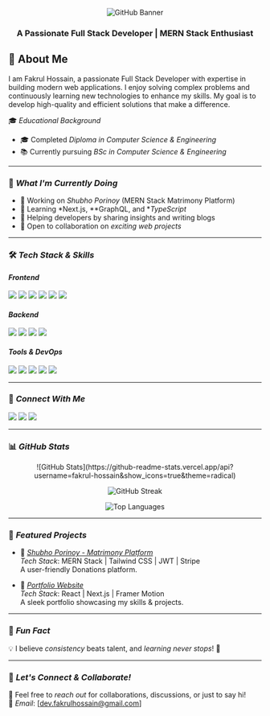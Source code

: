 <!-- Banner Image -->
<p align="center">
  <img src="https://i.ibb.co.com/ym7XpZfy/github-header-image-1.png" alt="GitHub Banner">
</p>
<h3 align="center">A Passionate Full Stack Developer | MERN Stack Enthusiast</h3>

## 👋 About Me  
I am Fakrul Hossain, a passionate Full Stack Developer with expertise in building modern web applications. I enjoy solving complex problems and continuously learning new technologies to enhance my skills. My goal is to develop high-quality and efficient solutions that make a difference.

🎓 *Educational Background*  
- 🎓 Completed *Diploma in Computer Science & Engineering*  
- 📚 Currently pursuing *BSc in Computer Science & Engineering* 

---

### 🚀 *What I'm Currently Doing*
- 💼 Working on *Shubho Porinoy* (MERN Stack Matrimony Platform)
- 🌱 Learning *Next.js, **GraphQL, and **TypeScript*
- 💬 Helping developers by sharing insights and writing blogs
- 🔗 Open to collaboration on *exciting web projects*

---

### 🛠 *Tech Stack & Skills*
#### *Frontend*
<p align="left">
  <img src="https://img.shields.io/badge/React-61DAFB?style=for-the-badge&logo=react&logoColor=white" />
  <img src="https://img.shields.io/badge/Next.js-000000?style=for-the-badge&logo=next.js&logoColor=white" />
  <img src="https://img.shields.io/badge/JavaScript-F7DF1E?style=for-the-badge&logo=javascript&logoColor=black" />
  <img src="https://img.shields.io/badge/HTML5-E34F26?style=for-the-badge&logo=html5&logoColor=white" />
  <img src="https://img.shields.io/badge/CSS3-1572B6?style=for-the-badge&logo=css3&logoColor=white" />
  <img src="https://img.shields.io/badge/TailwindCSS-06B6D4?style=for-the-badge&logo=tailwindcss&logoColor=white" />
</p>

#### *Backend*
<p align="left">
  <img src="https://img.shields.io/badge/Node.js-339933?style=for-the-badge&logo=node.js&logoColor=white" />
  <img src="https://img.shields.io/badge/Express.js-000000?style=for-the-badge&logo=express&logoColor=white" />
  <img src="https://img.shields.io/badge/MongoDB-47A248?style=for-the-badge&logo=mongodb&logoColor=white" />
  <img src="https://img.shields.io/badge/Firebase-FFCA28?style=for-the-badge&logo=firebase&logoColor=black" />
</p>

#### *Tools & DevOps*
<p align="left">
  <img src="https://img.shields.io/badge/Git-F05032?style=for-the-badge&logo=git&logoColor=white" />
  <img src="https://img.shields.io/badge/GitHub-181717?style=for-the-badge&logo=github&logoColor=white" />
  <img src="https://img.shields.io/badge/Vercel-000000?style=for-the-badge&logo=vercel&logoColor=white" />
  <img src="https://img.shields.io/badge/Netlify-00C7B7?style=for-the-badge&logo=netlify&logoColor=white" />
  <img src="https://img.shields.io/badge/VS_Code-007ACC?style=for-the-badge&logo=visual%20studio%20code&logoColor=white" />
</p>

---

### 🔗 *Connect With Me*
<p align="left">
  <a href="https://github.com/yourgithub" target="_blank"><img src="https://img.shields.io/badge/GitHub-181717?style=for-the-badge&logo=github&logoColor=white" /></a>
  <a href="https://www.linkedin.com/in/yourlinkedin" target="_blank"><img src="https://img.shields.io/badge/LinkedIn-0077B5?style=for-the-badge&logo=linkedin&logoColor=white" /></a>
  <a href="https://twitter.com/yourtwitter" target="_blank"><img src="https://img.shields.io/badge/Twitter-1DA1F2?style=for-the-badge&logo=twitter&logoColor=white" /></a>
</p>

---

### 📊 *GitHub Stats*
<p align="center">
 ![GitHub Stats](https://github-readme-stats.vercel.app/api?username=fakrul-hossain&show_icons=true&theme=radical)
</p>

<p align="center">
  <img src="https://github-readme-streak-stats.herokuapp.com/?user=yourgithub&theme=radical" alt="GitHub Streak" />
</p>

<p align="center">
  <img src="https://github-readme-stats.vercel.app/api/top-langs/?username=yourgithub&layout=compact&theme=radical" alt="Top Languages" />
</p>

---

### 🌟 *Featured Projects*
- 🚀 *[Shubho Porinoy - Matrimony Platform](https://crowd-cube-fakrul-hossain.netlify.app/)*  
  *Tech Stack*: MERN Stack | Tailwind CSS | JWT | Stripe  
  A user-friendly Donations platform.

- 📌 *[Portfolio Website](https://study-sphere-fakrul.netlify.app/)*  
  *Tech Stack*: React | Next.js | Framer Motion  
  A sleek portfolio showcasing my skills & projects.

---

### 🎯 *Fun Fact*
💡 I believe *consistency* beats talent, and *learning never stops*! 🚀  

---

### 📩 *Let's Connect & Collaborate!*
💬 Feel free to *reach out* for collaborations, discussions, or just to say hi!  
📧 *Email*: [dev.fakrulhossain@gmail.com]
